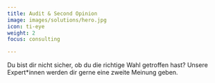 ```yaml
---
title: Audit & Second Opinion
image: images/solutions/hero.jpg
icon: ti-eye
weight: 2
focus: consulting

---
```

Du bist dir nicht sicher, ob du die richtige Wahl getroffen hast? Unsere Expert*innen werden dir gerne eine zweite Meinung geben. 

